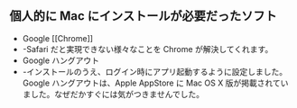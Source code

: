 ## 個人的に Mac にインストールが必要だったソフト

* Google [[Chrome]]
* -Safari だと実現できない様々なことを Chrome が解決してくれます。
* Google ハングアウト
* -インストールのうえ、ログイン時にアプリ起動するように設定しました。Google ハングアウトは、Apple AppStore に Mac OS X 版が掲載されていました。なぜだかすぐには気がつきませんでした。
